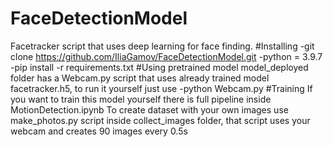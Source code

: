# FaceDetectionModel
Facetracker script that uses deep learning for face finding.
#Installing
-git clone https://github.com/IliaGamov/FaceDetectionModel.git
-python = 3.9.7
-pip install -r requirements.txt
#Using pretrained model
model_deployed folder has a Webcam.py script that uses already trained model facetracker.h5, to run it yourself just use 
-python Webcam.py 
#Training
If you want to train this model yourself there is full pipeline inside MotionDetection.ipynb
To create dataset with your own images use make_photos.py script inside collect_images folder, that script uses your webcam and creates 90 images every 0.5s 

